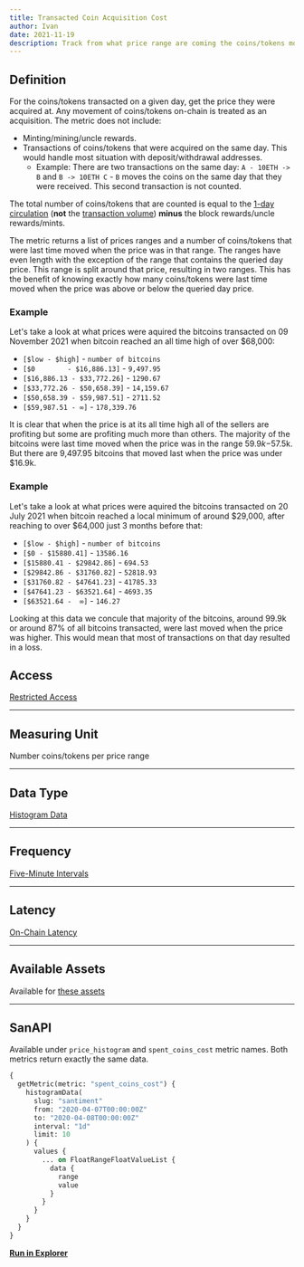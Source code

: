 ```yaml
---
title: Transacted Coin Acquisition Cost
author: Ivan
date: 2021-11-19
description: Track from what price range are coming the coins/tokens moved on a given day
---
```


## Definition

For the coins/tokens transacted on a given day, get the price they were acquired
at. Any movement of coins/tokens on-chain is treated as an acquisition. The
metric does not include:

- Minting/mining/uncle rewards.
- Transactions of coins/tokens that were acquired on the same day. This would
  handle most situation with deposit/withdrawal addresses.
  - Example: There are two transactions on the same day: `A - 10ETH -> B` and `B
    -> 10ETH C` - `B` moves the coins on the same day that they were received.
    This second transaction is not counted.

The total number of coins/tokens that are counted is equal to the [1-day
circulation](/metrics/circulation) (**not** the [transaction
volume](/metrics/transaction-volume)) **minus** the block rewards/uncle
rewards/mints.

The metric returns a list of prices ranges and a number of coins/tokens that
were last time moved when the price was in that range. The ranges have even
length with the exception of the range that contains the queried day price. This
range is split around that price, resulting in two ranges. This has the benefit
of knowing exactly how many coins/tokens were last time moved when the price was
above or below the queried day price.

### Example

Let's take a look at what prices were aquired the bitcoins transacted on 09 November 2021 when bitcoin reached an all time high of over $68,000:

- `[$low - $high]` - `number of bitcoins`
- `[$0        - $16,886.13]` - ` 9,497.95 `
- `[$16,886.13 - $33,772.26]` - `1290.67`
- `[$33,772.26 - $50,658.39]` - `14,159.67`
- `[$50,658.39 - $59,987.51]` - `2711.52`
- `[$59,987.51 - ∞]` - `178,339.76`

It is clear that when the price is at its all time high all of the sellers are profiting but some are profiting much more than others. The majority of the bitcoins were last time moved when the price was in the range $59.9k-$57.5k. But there are 9,497.95 bitcoins that moved last when the price was under $16.9k.

### Example

Let's take a look at what prices were aquired the bitcoins transacted on 20 July 2021 when bitcoin reached a local minimum of around $29,000, after reaching to over $64,000 just 3 months before that:
- `[$low - $high]` - `number of bitcoins`
- `[$0 - $15880.41]` -  `13586.16`
- `[$15880.41 - $29842.86]` -  `694.53`
- `[$29842.86 - $31760.82]` -  `52818.93`
- `[$31760.82 - $47641.23]` -  `41785.33`
- `[$47641.23 - $63521.64]` -  `4693.35`
- `[$63521.64 -  ∞]` - `146.27`

Looking at this data we concule that majority of the bitcoins, around 99.9k or around 87% of all bitcoins transacted, were last moved when the price was higher. This would mean that most of transactions on that day resulted in a loss.

## Access

[Restricted Access](/metrics/details/access#restricted-access)

---

## Measuring Unit

Number coins/tokens per price range

---

## Data Type

[Histogram Data](/metrics/details/data-type#histogram-data)

---

## Frequency

[Five-Minute Intervals](/metrics/details/frequency#five-minute-frequency)

---

## Latency

[On-Chain Latency](/metrics/details/latency#on-chain-latency)

---

## Available Assets

Available for [these assets](<https://api.santiment.net/graphiql?query=%7B%0A%20%20getMetric(metric%3A%20%22price_histogram%22)%20%7B%0A%20%20%20%20metadata%20%7B%0A%20%20%20%20%20%20availableSlugs%0A%20%20%20%20%7D%0A%20%20%7D%0A%7D%0A>)

---

## SanAPI

Available under `price_histogram` and `spent_coins_cost` metric names. Both metrics return exactly the same data.

```graphql
{
  getMetric(metric: "spent_coins_cost") {
    histogramData(
      slug: "santiment"
      from: "2020-04-07T00:00:00Z"
      to: "2020-04-08T00:00:00Z"
      interval: "1d"
      limit: 10
    ) {
      values {
        ... on FloatRangeFloatValueList {
          data {
            range
            value
          }
        }
      }
    }
  }
}
```

**[Run in Explorer](<https://api.santiment.net/graphiql?variables=&query=%7B%0A%20%20getMetric(metric%3A%20%22price_histogram%22)%20%7B%0A%20%20%20%20histogramData(%0A%20%20%20%20%20%20slug%3A%20%22santiment%22%0A%20%20%20%20%20%20from%3A%20%222020-04-07T00%3A00%3A00Z%22%0A%20%20%20%20%20%20to%3A%20%222020-04-08T00%3A00%3A00Z%22%0A%20%20%20%20%20%20interval%3A%20%221d%22%0A%20%20%20%20%20%20limit%3A%2010%0A%20%20%20%20)%20%7B%0A%20%20%20%20%20%20values%20%7B%0A%20%20%20%20%20%20%20%20...%20on%20FloatRangeFloatValueList%20%7B%0A%20%20%20%20%20%20%20%20%20%20data%20%7B%0A%20%20%20%20%20%20%20%20%20%20%20%20range%0A%20%20%20%20%20%20%20%20%20%20%20%20value%0A%20%20%20%20%20%20%20%20%20%20%7D%0A%20%20%20%20%20%20%20%20%7D%0A%20%20%20%20%20%20%7D%0A%20%20%20%20%7D%0A%20%20%7D%0A%7D>)**
